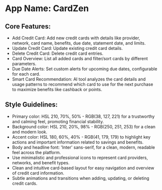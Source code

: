 # **App Name**: CardZen

## Core Features:

- Add Credit Card: Add new credit cards with details like provider, network, card name, benefits, due date, statement date, and limits.
- Update Credit Card: Update existing credit card details.
- Delete Credit Card: Delete credit card entries.
- Card Overview: List all added cards and filter/sort cards by different parameters.
- Due Date Alerts: Set custom alerts for upcoming due dates, configurable for each card.
- Smart Card Recommendation: AI tool analyzes the card details and usage patterns to recommend which card to use for the next purchase to maximize benefits like cashback or points.

## Style Guidelines:

- Primary color: HSL 210, 70%, 50% - RGB(38, 127, 221) for a trustworthy and calming feel, promoting financial stability.
- Background color: HSL 210, 20%, 98% - RGB(250, 251, 253) for a clean and modern look.
- Accent color: HSL 180, 60%, 40% - RGB(41, 179, 179) to highlight key actions and important information related to savings and benefits.
- Body and headline font: 'Inter' sans-serif, for a clean, modern, readable feel across the platform.
- Use minimalistic and professional icons to represent card providers, networks, and benefit types.
- Clean and intuitive card-based layout for easy navigation and overview of credit card information.
- Subtle animations and transitions when adding, updating, or deleting credit cards.